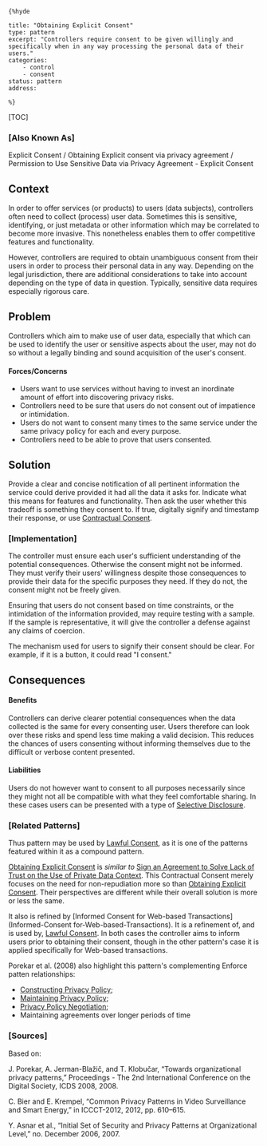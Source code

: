     {%hyde

    title: "Obtaining Explicit Consent"
    type: pattern
    excerpt: "Controllers require consent to be given willingly and specifically when in any way processing the personal data of their users."
    categories:
        - control
        - consent
    status: pattern
    address:

    %}

[TOC]

### [Also Known As]
<!-- All other names the pattern is known by.-->

Explicit Consent / Obtaining Explicit consent via privacy agreement / Permission to Use Sensitive Data via Privacy Agreement - Explicit Consent

## Context
<!-- The situations in which the pattern may apply.-->

In order to offer services (or products) to users (data subjects), controllers often need to collect (process) user data. Sometimes this is sensitive, identifying, or just metadata or other information which may be correlated to become more invasive. This nonetheless enables them to offer competitive features and functionality.

However, controllers are required to obtain unambiguous consent from their users in order to process their personal data in any way. Depending on the legal jurisdiction, there are additional considerations to take into account depending on the type of data in question. Typically, sensitive data requires especially rigorous care.

## Problem
<!-- The problem a pattern addresses, including a list of forces describing why a problem might be difficult to solve.-->

Controllers which aim to make use of user data, especially that which can be used to identify the user or sensitive aspects about the user, may not do so without a legally binding and sound acquisition of the user's consent.

#### Forces/Concerns
- Users want to use services without having to invest an inordinate amount of effort into discovering privacy risks.
- Controllers need to be sure that users do not consent out of impatience or intimidation.
- Users do not want to consent many times to the same service under the same privacy policy for each and every purpose.
- Controllers need to be able to prove that users consented.

## Solution
<!-- A concise description of how the pattern addresses the problem.-->

Provide a clear and concise notification of all pertinent information the service could derive provided it had all the data it asks for. Indicate what this means for features and functionality. Then ask the user whether this tradeoff is something they consent to. If true, digitally signify and timestamp their response, or use [Contractual Consent](Sign-an-Agreement-to-Solve-Lack-of-Trust-on-the-Use-of-Private-Data-Context).

<!--### [Structure]-->
<!--A detailed specification of the structural aspects of the pattern. A class diagram if applicable.-->



### [Implementation]
<!--Guidelines for implementing the pattern; code fragments; suggested PETS; policy fragments.-->

The controller must ensure each user's sufficient understanding of the potential consequences. Otherwise the consent might not be informed. They must verify their users' willingness despite those consequences to provide their data for the specific purposes they need. If they do not, the consent might not be freely given.

Ensuring that users do not consent based on time constraints, or the intimidation of the information provided, may require testing with a sample. If the sample is representative, it will give the controller a defense against any claims of coercion.

The mechanism used for users to signify their consent should be clear. For example, if it is a button, it could read "I consent."

## Consequences
<!--The advantages (benefits) and disadvantages (liabilities) of applying the pattern.-->

#### Benefits
Controllers can derive clearer potential consequences when the data collected is the same for every consenting user. Users therefore can look over these risks and spend less time making a valid decision. This reduces the chances of users consenting without informing themselves due to the difficult or verbose content presented.

#### Liabilities
Users do not however want to consent to all purposes necessarily since they might not all be compatible with what they feel comfortable sharing. In these cases users can be presented with a type of [Selective Disclosure](Selective-Disclosure).

<!--### [Constraints]-->
<!-- limitations as a consequence of applying the pattern.-->



<!--## Examples-->
<!--Motivational example to see how the pattern is applied.-->



<!--### [Known Uses]-->
<!-- Pointers to various applications of the pattern.-->



<!--## See Also-->
<!-- Any pointers to relevant information, not contained in the subfields below.-->



### [Related Patterns]
<!-- Supporting and conflicting patterns-->

Thus pattern may be used by [Lawful Consent](Lawful-Consent), as it is one of the patterns featured within it as a compound pattern.

[Obtaining Explicit Consent](Obtaining-Explicit-Consent) is _similar to_ [Sign an Agreement to Solve Lack of Trust on the Use of Private Data Context](Sign-an-Agreement-to-Solve-Lack-of-Trust-on-the-Use-of-Private-Data-Context). This Contractual Consent merely focuses on the need for non-repudiation more so than [Obtaining Explicit Consent](Obtaining-Explicit-Consent). Their perspectives are different while their overall solution is more or less the same. 

It also is refined by [Informed Consent for Web-based Transactions](Informed-Consent for-Web-based-Transactions). It is a refinement of, and is used by, [Lawful Consent](Lawful-Consent). In both cases the controller aims to inform users prior to obtaining their consent, though in the other pattern's case it is applied specifically for Web-based transactions.

Porekar et al. (2008) also highlight this pattern's complementing Enforce patten relationships:
- [Constructing Privacy Policy](Creating-Privacy-Policy);
- [Maintaining Privacy Policy](Maintaining-Privacy-Policy);
- [Privacy Policy Negotiation](Negotiation-of-Privacy-Policy);
- Maintaining agreements over longer periods of time

### [Sources]
<!-- References to the original source of the pattern.-->

Based on:

J. Porekar, A. Jerman-Blažič, and T. Klobučar, “Towards organizational privacy patterns,” Proceedings - The 2nd International Conference on the Digital Society, ICDS 2008, 2008.

C. Bier and E. Krempel, “Common Privacy Patterns in Video Surveillance and Smart Energy,” in ICCCT-2012, 2012, pp. 610–615.

Y. Asnar et al., “Initial Set of Security and Privacy Patterns at Organizational Level,” no. December 2006, 2007.

<!--## General Comments-->
<!-- Separate discussion on the pattern.-->



<!--## Tags-->
<!-- User definable descriptors for additional correlation.-->




